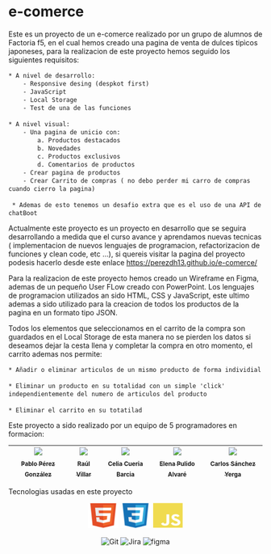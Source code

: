 # e-comerce
Este es un proyecto de un e-comerce realizado por un grupo de alumnos de Factoria f5, en el cual hemos creado una pagina de venta de dulces tipìcos japoneses, para la realizacion de este proyecto hemos seguido los siguientes requisitos:
    
    * A nivel de desarrollo:
        - Responsive desing (despkot first)
        - JavaScript
        - Local Storage
        - Test de una de las funciones
    
    * A nivel visual:
        - Una pagina de unicio con:
            a. Productos destacados
            b. Novedades
            c. Productos exclusivos
            d. Comentarios de productos
        - Crear pagina de productos
        - Crear Carrito de compras ( no debo perder mi carro de compras cuando cierro la pagina)

     * Ademas de esto tenemos un desafio extra que es el uso de una API de chatBoot

Actualmente este proyecto es un proyecto en desarrollo que se seguira desarrollando a medida que el curso avance y aprendamos nuevas tecnicas ( implementacion de nuevos lenguajes de programacion, refactorizacion de funciones y clean code, etc ...), si quereis visitar la pagina del proyecto podesis hacerlo desde este enlace https://perezdh13.github.io/e-comerce/

Para la realizacion de este proyecto hemos creado un  Wireframe en Figma, ademas de un pequeño User FLow creado con PowerPoint. Los lenguajes de programacion utilizados an sido HTML, CSS y JavaScript, este ultimo ademas a sido utilizado para la creacion de todos los productos de la pagina en un formato tipo JSON. 

Todos los elementos que seleccionamos en el carrito de la compra son guardados en el Local Storage de esta manera no se pierden los datos si deseamos dejar la cesta llena y completar la compra en otro momento, el carrito ademas nos permite:
    
    * Añadir o eliminar articulos de un mismo producto de forma individial
    
    * Eliminar un producto en su totalidad con un simple 'click' independientemente del numero de articulos del producto
    
    * Eliminar el carrito en su totatilad

Este proyecto a sido realizado por un equipo de 5 programadores en formacion:


| [<img src="https://avatars.githubusercontent.com/u/120563338?v=4" width=115><br><sub>Pablo Pérez González</sub>](https://github.com/Perezdh13)| [<img src="https://avatars.githubusercontent.com/u/119669918?v=4" width=115><br><sub>Raúl Villar</sub>](https://github.com/RaulTheViking)| [<img src="https://avatars.githubusercontent.com/u/84899058?v=4" width=115><br><sub>Celia Cueria Barcia</sub>](https://github.com/celiacueria) | [<img src="https://avatars.githubusercontent.com/u/119506074?v=4" width=115><br><sub>Elena Pulido Alvaré</sub>](https://github.com/elenapulido) | [<img src="https://avatars.githubusercontent.com/u/110385073?v=4" width=115><br><sub>Carlos Sánchez Yerga</sub>](https://github.com/Holapueblodev) |
| :---: | :---: | :---: |  :---: |  :---: |



  

Tecnologias usadas en este proyecto

<div align="center">
  <img align="center" alt="HTML" title="HTML 5" height="50" width="60" src="https://raw.githubusercontent.com/devicons/devicon/master/icons/html5/html5-original.svg">
  <img align="center" alt="CSS" title="CSS 3" height="50" width="60" src="https://raw.githubusercontent.com/devicons/devicon/master/icons/css3/css3-original.svg">
  <img align="center" alt="JavaScript" title="JavaScript" height="50" width="60" src="https://raw.githubusercontent.com/devicons/devicon/master/icons/javascript/javascript-plain.svg">
<br><br>
  <img align="center" alt="Git" title="Git" height="50" width="80" src="https://blog.facialix.com/wp-content/uploads/2021/04/git-github-cero-facialix.jpg">
  <img align="center" alt="Jira" title="Jira" height="50" width="100" src="https://logos-marcas.com/wp-content/uploads/2021/03/Jira-Simbolo.png">
  <img align="center" alt="figma" title="figma" height="50" width="80" src="https://www.protocol.com/media-library/figma-logo.png?id=29208385&width=1200&height=600&coordinates=0%2C60%2C0%2C60">
</div>


